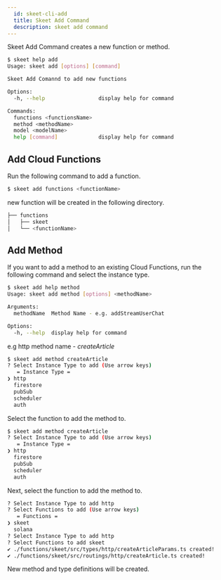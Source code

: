 ```yaml
---
  id: skeet-cli-add
  title: Skeet Add Command
  description: skeet add command
---
```


Skeet Add Command creates a new function or method.

```bash
$ skeet help add
Usage: skeet add [options] [command]

Skeet Add Comannd to add new functions

Options:
  -h, --help                 display help for command

Commands:
  functions <functionsName>
  method <methodName>
  model <modelName>
  help [command]             display help for command
```

## Add Cloud Functions

Run the following command to add a function.

```bash
$ skeet add functions <functionName>
```

new function will be created in the following directory.

```bash
├── functions
│   ├── skeet
│   └── <functionName>
```

## Add Method

If you want to add a method to an existing Cloud Functions,
run the following command and select the instance type.

```bash
$ skeet add help method
Usage: skeet add method [options] <methodName>

Arguments:
  methodName  Method Name - e.g. addStreamUserChat

Options:
  -h, --help  display help for command
```

e.g http method name - _createArticle_

```bash
$ skeet add method createArticle
? Select Instance Type to add (Use arrow keys)
   = Instance Type =
❯ http
  firestore
  pubSub
  scheduler
  auth
```

Select the function to add the method to.

```bash
$ skeet add method createArticle
? Select Instance Type to add (Use arrow keys)
   = Instance Type =
❯ http
  firestore
  pubSub
  scheduler
  auth
```

Next, select the function to add the method to.

```bash
? Select Instance Type to add http
? Select Functions to add (Use arrow keys)
   = Functions =
❯ skeet
  solana
? Select Instance Type to add http
? Select Functions to add skeet
✔️ ./functions/skeet/src/types/http/createArticleParams.ts created!
✔️ ./functions/skeet/src/routings/http/createArticle.ts created!
```

New method and type definitions will be created.
